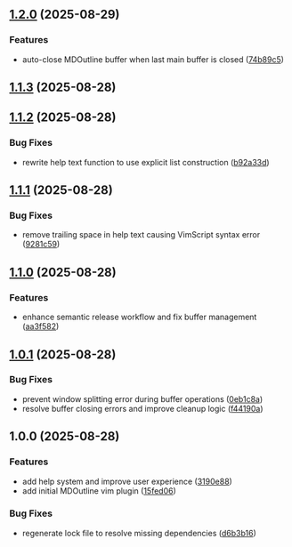 ## [1.2.0](https://github.com/cegme/mdoutline/compare/v1.1.3...v1.2.0) (2025-08-29)


### Features

* auto-close MDOutline buffer when last main buffer is closed ([74b89c5](https://github.com/cegme/mdoutline/commit/74b89c5b32eb798b8b2966fe8d0fb25cba8c5f83))

## [1.1.3](https://github.com/cegme/mdoutline/compare/v1.1.2...v1.1.3) (2025-08-28)

## [1.1.2](https://github.com/cegme/mdoutline/compare/v1.1.1...v1.1.2) (2025-08-28)


### Bug Fixes

* rewrite help text function to use explicit list construction ([b92a33d](https://github.com/cegme/mdoutline/commit/b92a33d5d3b4ca031820c6f55991ea1bb0d71e7e))

## [1.1.1](https://github.com/cegme/mdoutline/compare/v1.1.0...v1.1.1) (2025-08-28)


### Bug Fixes

* remove trailing space in help text causing VimScript syntax error ([9281c59](https://github.com/cegme/mdoutline/commit/9281c59aa7d6506b4438c9d8f6a822afd24b3276))

## [1.1.0](https://github.com/cegme/mdoutline/compare/v1.0.1...v1.1.0) (2025-08-28)


### Features

* enhance semantic release workflow and fix buffer management ([aa3f582](https://github.com/cegme/mdoutline/commit/aa3f5828c0725fe85fb2dc1051ae5db8df52edb4))

## [1.0.1](https://github.com/cegme/mdoutline/compare/v1.0.0...v1.0.1) (2025-08-28)


### Bug Fixes

* prevent window splitting error during buffer operations ([0eb1c8a](https://github.com/cegme/mdoutline/commit/0eb1c8a30c713ce0cfc465b33cef30022d4cf82d))
* resolve buffer closing errors and improve cleanup logic ([f44190a](https://github.com/cegme/mdoutline/commit/f44190ab9ae69567cc605b5081cdc2a5437b21be))

## 1.0.0 (2025-08-28)


### Features

* add help system and improve user experience ([3190e88](https://github.com/cegme/mdoutline/commit/3190e88e873cbd679864914d4feafec10a590d6f))
* add initial MDOutline vim plugin ([15fed06](https://github.com/cegme/mdoutline/commit/15fed06ecdf3ddc7b771de74e04a19c08d0d7778))


### Bug Fixes

* regenerate lock file to resolve missing dependencies ([d6b3b16](https://github.com/cegme/mdoutline/commit/d6b3b16d64364897b659525a0aa7c6dc7b62311f))
